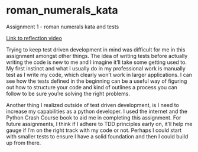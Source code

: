 # roman_numerals_kata
Assignment 1 - roman numerals kata and tests

[Link to reflection video](https://www.youtube.com/watch?v=_IkqM-e1j8Q)

Trying to keep test driven development in mind was difficult for me in this assignment amongst other things. The idea of writing tests before actually writing the code is new to me and I imagine it’ll take some getting used to. My first instinct and what I usually do in my professional work is manually test as I write my code, which clearly won’t work in larger applications. I can see how the tests defined in the beginning can be a useful way of figuring out how to structure your code and kind of outlines a process you can follow to be sure you’re solving the right problems.

Another thing I realized outside of test driven development, is I need to increase my capabilities as a python developer. I used the internet and the Python Crash Course book to aid me in completing this assignment. For future assignments, I think if I adhere to TDD principles early on, it’ll help me gauge if I’m on the right track with my code or not. Perhaps I could start with smaller tests to ensure I have a solid foundation and then I could build up from there.